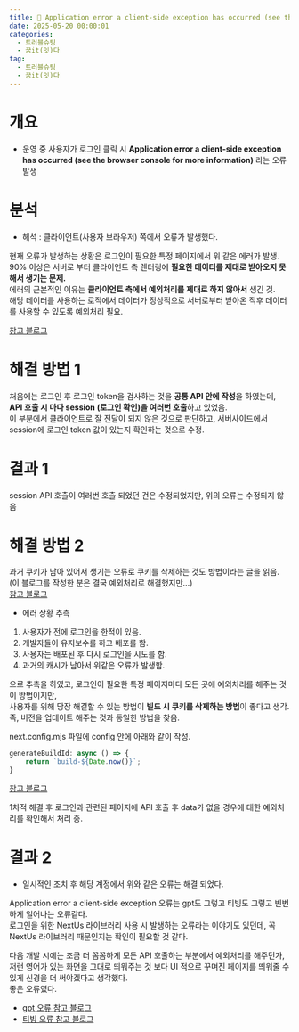 ```yaml
---
title: 🚫 Application error a client-side exception has occurred (see the browser console for more information) 오류
date: 2025-05-20 00:00:01
categories:
  - 트러블슈팅
  - 꿈it(잇)다
tag:
  - 트러블슈팅
  - 꿈it(잇)다
---
```


# 개요
- 운영 중 사용자가 로그인 클릭 시 **Application error a client-side exception has occurred (see the browser console for more information)** 라는 오류 발생

# 분석
- 해석 : 클라이언트(사용자 브라우저) 쪽에서 오류가 발생했다.

현재 오류가 발생하는 상황은 로그인이 필요한 특정 페이지에서 위 같은 에러가 발생.<br/>
90% 이상은 서버로 부터 클라이언트 측 렌더링에 **필요한 데이터를 제대로 받아오지 못해서 생기는 문제.**<br/>
에러의 근본적인 이유는 **클라이언트 측에서 예외처리를 제대로 하지 않아서** 생긴 것.<br/>
해당 데이터를 사용하는 로직에서 데이터가 정상적으로 서버로부터 받아온 직후 데이터를 사용할 수 있도록 예외처리 필요.

[참고 블로그](https://duklook.tistory.com/410)


# 해결 방법 1
처음에는 로그인 후 로그인 token을 검사하는 것을 **공통 API 안에 작성**을 하였는데, **API 호출 시 마다 session (로그인 확인)을 여러번 호출**하고 있었음.<br/>
이 부분에서 클라이언트로 잘 전달이 되지 않은 것으로 판단하고, 서버사이드에서 session에 로그인 token 값이 있는지 확인하는 것으로 수정.

# 결과 1
session API 호출이 여러번 호출 되었던 건은 수정되었지만, 위의 오류는 수정되지 않음

# 해결 방법 2
과거 쿠키가 남아 있어서 생기는 오류로 쿠키를 삭제하는 것도 방법이라는 글을 읽음. (이 블로그를 작성한 분은 결국 예외처리로 해결했지만...)<br/>
[참고 블로그](!https://velog.io/@owlsuri/Application-error-a-client-side-exception-has-occurred-see-the-browser-console-for-more-information)

- 에러 상황 추측<br/>
1) 사용자가 전에 로그인을 한적이 있음.<br/>
2) 개발자들이 유지보수를 하고 배포를 함.<br/>
3) 사용자는 배포된 후 다시 로그인을 시도를 함.<br/>
4) 과거의 캐시가 남아서 위같은 오류가 발생함.<br/>

으로 추측을 하였고, 로그인이 필요한 특정 페이지마다 모든 곳에 예외처리를 해주는 것이 방법이지만,<br/>
사용자를 위해 당장 해결할 수 있는 방법이 **빌드 시 쿠키를 삭제하는 방법**이 좋다고 생각. 즉, 버전을 업데이트 해주는 것과 동일한 방법을 찾음.

next.config.mjs 파일에 config 안에 아래와 같이 작성.
```javascript
generateBuildId: async () => {
    return `build-${Date.now()}`;
}
```
[참고 블로그](https://seo-tory.tistory.com/90)

1차적 해결 후 로그인과 관련된 페이지에 API 호출 후 data가 없을 경우에 대한 예외처리를 확인해서 처리 중.

# 결과 2
- 일시적인 조치 후 해당 계정에서 위와 같은 오류는 해결 되었다.

Application error a client-side exception 오류는 gpt도 그렇고 티빙도 그렇고 빈번하게 일어나는 오류같다.<br/>
로그인을 위한 NextUs 라이브러리 사용 시 발생하는 오류라는 이야기도 있던데, 꼭 NextUs 라이브러리 때문인지는 확인이 필요할 것 같다.

다음 개발 시에는 조금 더 꼼꼼하게 모든 API 호출하는 부분에서 예외처리를 해주던가,
저런 영어가 있는 화면을 그대로 띄워주는 것 보다 UI 적으로 꾸며진 페이지를 띄워줄 수 있게 신경을 더 써야겠다고 생각했다.<br/>
좋은 오류였다.

- [gpt 오류 참고 블로그](https://dung-beetle.tistory.com/189)
- [티빙 오류 참고 블로그](https://allis.tistory.com/26)
